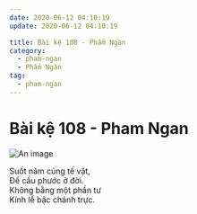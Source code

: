 ```yaml
---
date: 2020-06-12 04:10:19
update: 2020-06-12 04:10:19

title: Bài kệ 108 - Phẩm Ngàn
category:
  - pham-ngan
  - Phẩm Ngàn
tag:
  - pham-ngan
---
```


# Bài kệ 108 - Pham Ngan

![An image](/img/pham-ngan/pham-ngan-108.jpg)

Suốt năm cúng tế vật,<br>Ðể cầu phước ở đời.<br>Không bằng một phần tư<br>Kính lễ bậc chánh trực.<br>
